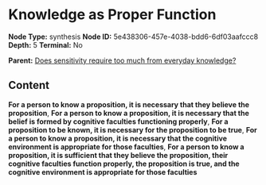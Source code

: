 # Knowledge as Proper Function

**Node Type:** synthesis
**Node ID:** 5e438306-457e-4038-bdd6-6df03aafccc8
**Depth:** 5
**Terminal:** No

**Parent:** [Does sensitivity require too much from everyday knowledge?](does-sensitivity-require-too-much-from-everyday-knowledge-antithesis-2d4bc453-e30c-4036-8ad6-20249ca66e62.md)

## Content

**For a person to know a proposition, it is necessary that they believe the proposition**, **For a person to know a proposition, it is necessary that the belief is formed by cognitive faculties functioning properly**, **For a proposition to be known, it is necessary for the proposition to be true**, **For a person to know a proposition, it is necessary that the cognitive environment is appropriate for those faculties**, **For a person to know a proposition, it is sufficient that they believe the proposition, their cognitive faculties function properly, the proposition is true, and the cognitive environment is appropriate for those faculties**
